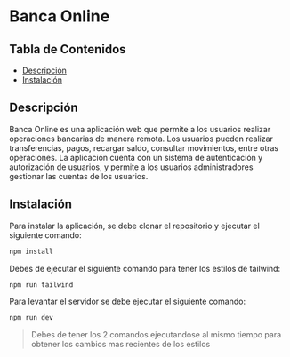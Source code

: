 # Banca Online

## Tabla de Contenidos

- [Descripción](#Descripción)
- [Instalación](#Instalación)


## Descripción

Banca Online es una aplicación web que permite a los usuarios realizar operaciones bancarias de manera remota.
Los usuarios pueden realizar transferencias, pagos, recargar saldo, consultar movimientos, entre otras operaciones.
La aplicación cuenta con un sistema de autenticación y autorización de usuarios, y permite a los usuarios
administradores gestionar las cuentas de los usuarios.

## Instalación

Para instalar la aplicación, se debe clonar el repositorio y ejecutar el siguiente comando:

```bash
npm install
```

Debes de ejecutar el siguiente comando para tener los estilos de tailwind:

```bash
npm run tailwind
```

Para levantar el servidor se debe ejecutar el siguiente comando:

```bash
npm run dev
```
> Debes de tener los 2 comandos ejecutandose al mismo tiempo para obtener los cambios mas recientes de los estilos
